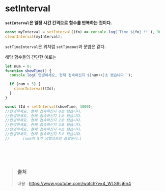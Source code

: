 # setInterval

**`setInterval`은 일정 시간 간격으로 함수를 반복하는 것이다.**

```javascript
const myInterval = setInterval((fn) => console.log(`Time ${fn} !!`), 3000, 'Interval');
clearInterval(myInterval);
```

`setTimeInterval`은 위처럼 `setTimeout`과 문법은 같다.

해당 함수들의 간단한 예로는

```javascript
let num = 0;
function showTime() {
  console.log(`안녕하세요, 현재 접속하신지 ${num++}초 됐습니다.`);

  if (num > 5) {
    clearInterval(tId);
  }
}

const tId = setInterval(showTime, 1000);
//안녕하세요, 현재 접속하신지 0초 됐습니다.
//안녕하세요, 현재 접속하신지 1초 됐습니다.
//안녕하세요, 현재 접속하신지 2초 됐습니다.
//안녕하세요, 현재 접속하신지 3초 됐습니다.
//안녕하세요, 현재 접속하신지 4초 됐습니다.
//안녕하세요, 현재 접속하신지 5초 됐습니다.
//		[num이 5가 넘었으므로 종료된다.]
```

</br></br></br>

> ### 출처
>
> 내용 : https://www.youtube.com/watch?v=4_WLS9Lj6n4
